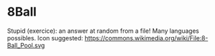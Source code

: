 # 8Ball
Stupid (exercice): an answer at random from a file!
Many languages possibles.
Icon suggested: https://commons.wikimedia.org/wiki/File:8-Ball_Pool.svg
